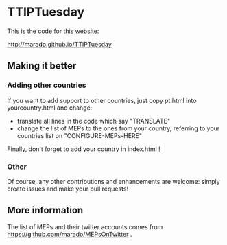 # TTIPTuesday
This is the code for this website:

http://marado.github.io/TTIPTuesday

## Making it better

### Adding other countries
If you want to add support to other countries, just copy pt.html into
yourcountry.html and change:
* translate all lines in the code which say "TRANSLATE"
* change the list of MEPs to the ones from your country, referring to your
  countries list on "CONFIGURE-MEPs-HERE"

Finally, don't forget to add your country in index.html !

### Other
Of course, any other contributions and enhancements are welcome: simply create
issues and make your pull requests!

## More information

The list of MEPs and their twitter accounts comes from
https://github.com/marado/MEPsOnTwitter .

